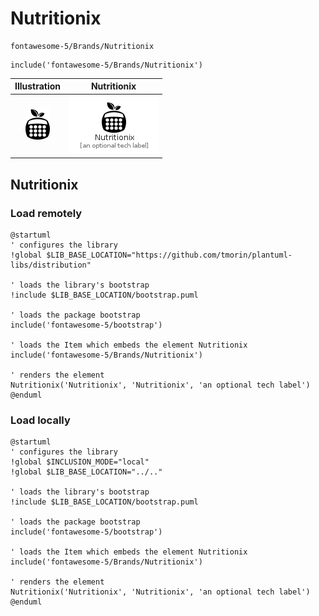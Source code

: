 # Nutritionix


```text
fontawesome-5/Brands/Nutritionix
```

```text
include('fontawesome-5/Brands/Nutritionix')
```



| Illustration | Nutritionix |
| :---: | :---: |
| ![illustration for Illustration](../../fontawesome-5/Brands/Nutritionix.png) | ![illustration for Nutritionix](../../fontawesome-5/Brands/Nutritionix.Local.png) |




## Nutritionix

### Load remotely
```plantuml
@startuml
' configures the library
!global $LIB_BASE_LOCATION="https://github.com/tmorin/plantuml-libs/distribution"

' loads the library's bootstrap
!include $LIB_BASE_LOCATION/bootstrap.puml

' loads the package bootstrap
include('fontawesome-5/bootstrap')

' loads the Item which embeds the element Nutritionix
include('fontawesome-5/Brands/Nutritionix')

' renders the element
Nutritionix('Nutritionix', 'Nutritionix', 'an optional tech label')
@enduml
```

### Load locally
```plantuml
@startuml
' configures the library
!global $INCLUSION_MODE="local"
!global $LIB_BASE_LOCATION="../.."

' loads the library's bootstrap
!include $LIB_BASE_LOCATION/bootstrap.puml

' loads the package bootstrap
include('fontawesome-5/bootstrap')

' loads the Item which embeds the element Nutritionix
include('fontawesome-5/Brands/Nutritionix')

' renders the element
Nutritionix('Nutritionix', 'Nutritionix', 'an optional tech label')
@enduml
```

